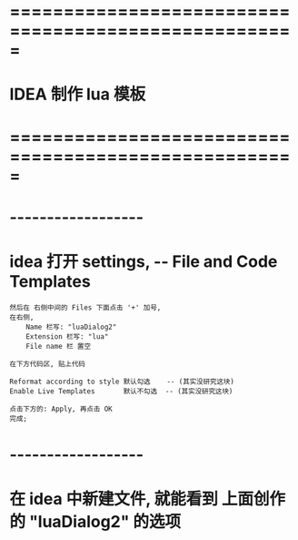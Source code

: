 # ===================================================== #
#            IDEA 制作 lua 模板
# ===================================================== #


# ------------------
# idea 打开 settings, -- File and Code Templates 
    然后在 右侧中间的 Files 下面点击 '+' 加号,
    在右侧, 
        Name 栏写: "luaDialog2"
        Extension 栏写: "lua"
        File name 栏 置空

    在下方代码区, 贴上代码

    Reformat according to style 默认勾选    -- (其实没研究这块)
    Enable Live Templates       默认不勾选  -- (其实没研究这块)

    点击下方的: Apply, 再点击 OK
    完成;


# ------------------
# 在 idea 中新建文件, 就能看到 上面创作的 "luaDialog2" 的选项 




















